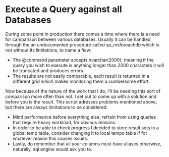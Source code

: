 # Execute a Query against all Databases
During some point in production there comes a time where there is a need for camparison between various databases. Usually it can be handled through the an undocumented procedure called sp_msforeachdb which is not without its limitations, to name a fiew:
  - The @command parameter accepts nvarchar(2000); meaning if the query you wish to execute is anything longer than 2000 characters it will be truncated and produces errors.
  - The results are not easily comparable, each result is returned in a different grid which makes monitoring them a cumbersome effort.

Now because of the nature of the work that I do, I'll be needing this sort of comparison more often than not. I set out to come up with a solution and before you is the result.
This script adresses problems mentioned above, but there are always limitations to be considered:
  - Mind performance before everything else; refrain from using queries that require heavy workload, for obvious reasons.
  - In order to be able to check progress I decided to store result sets in a global temp table, consider changing it to local tempo table if fot whatever reason this causes issues.
  - Lastly, do remember that all your columns must have aliases otherwise, naturally, sql engine would ask you to.
